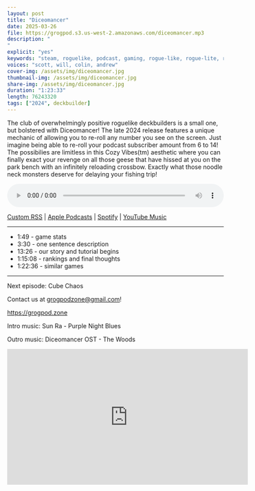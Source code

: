```yaml
---
layout: post
title: "Diceomancer"
date: 2025-03-26
file: https://grogpod.s3.us-west-2.amazonaws.com/diceomancer.mp3
description: "
"
explicit: "yes" 
keywords: "steam, roguelike, podcast, gaming, rogue-like, rogue-lite, roguelite"
voices: "scott, will, colin, andrew"
cover-img: /assets/img/diceomancer.jpg
thumbnail-img: /assets/img/diceomancer.jpg
share-img: /assets/img/diceomancer.jpg
duration: "1:23:33"
length: 76243320  
tags: ["2024", deckbuilder]
---
```


The club of overwhelmingly positive roguelike deckbuilders is a small one, but bolstered with Diceomancer! The late 2024 release features a unique mechanic of allowing you to re-roll any number you see on the screen. Just imagine being able to re-roll your podcast subscriber amount from 6 to 14! The possibilies are limitless in this Cozy Vibes(tm) aesthetic where you can finally exact your revenge on all those geese that have hissed at you on the park bench with an infinitely reloading crossbow. Exactly what those noodle neck monsters deserve for delaying your fishing trip!

<div class="container">
  <audio controls style="width: 100%;">
    <source src="https://grogpod.s3.us-west-2.amazonaws.com/diceomancer.mp3" type="audio/mpeg">
  </audio>
</div>

[Custom RSS](https://grogpod.zone/feed.xml) | [Apple Podcasts](https://podcasts.apple.com/us/podcast/grogpod/id1650474911) | [Spotify](https://open.spotify.com/show/655SEhPUWIC77oO3hILe0b) | [YouTube Music](https://music.youtube.com/playlist?list=PL-ShOmyMvd4jYFChE6tgj0JYG8RKK4xe0) 

---
* 1:49 - game stats
* 3:30 - one sentence description
* 13:26 - our story and tutorial begins
* 1:15:08 - rankings and final thoughts
* 1:22:36 - similar games

---

Next episode: Cube Chaos

Contact us at grogpodzone@gmail.com!

https://grogpod.zone

Intro music: Sun Ra - Purple Night Blues

Outro music: Diceomancer OST - The Woods

<div class="embed-responsive embed-responsive-16by9">
<iframe width="560" height="315" src="https://www.youtube.com/embed/xxxxxx" title="YouTube video player" frameborder="0" allow="accelerometer; autoplay; clipboard-write; encrypted-media; gyroscope; picture-in-picture" allowfullscreen></iframe>
</div>
